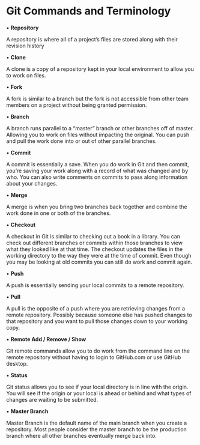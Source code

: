 # Git Commands and Terminology

•   **Repository**

A repository is where all of a project’s files are stored along with their revision history

•   **Clone**

A clone is a copy of a repository kept in your local environment to allow you to work on files.

•   **Fork**

A fork is similar to a branch but the fork is not accessible from other team members on a project without being granted permission.

•   **Branch**

A branch runs parallel to a “master” branch or other branches off of master. Allowing you to work on files without impacting the original. You can push and pull the work done into or out of other parallel branches.

•   **Commit**

A commit is essentially a save. When you do work in Git and then commit, you’re saving your work along with a record of what was changed and by who. You can also write comments on commits to pass along information about your changes.

•   **Merge**

A merge is when you bring two branches back together and combine the work done in one or both of the branches.

•   **Checkout**

A checkout in Git is similar to checking out a book in a library. You can check out different branches or commits within those branches to view what they looked like at that time. The checkout updates the files in the working directory to the way they were at the time of commit. Even though you may be looking at old commits you can still do work and commit again.

•   **Push**

A push is essentially sending your local commits to a remote repository.

•   **Pull**

A pull is the opposite of a push where you are retrieving changes from a remote repository. Possibly because someone else has pushed changes to that repository and you want to pull those changes down to your working copy.

•   **Remote Add / Remove / Show**

Git remote commands allow you to do work from the command line on the remote repository without having to login to GitHub.com or use GitHub desktop.

•   **Status**

Git status allows you to see if your local directory is in line with the origin. You will see if the origin or your local is ahead or behind and what types of changes are waiting to be submitted.

•   **Master Branch**

Master Branch is the default name of the main branch when you create a repository.  Most people consider the master branch to be the production branch where all other branches eventually merge back into.
